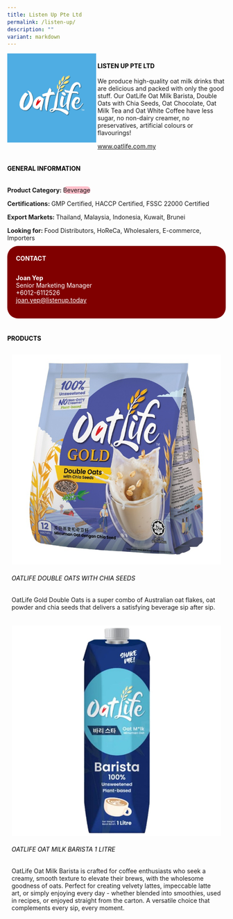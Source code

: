 ```yaml
---
title: Listen Up Pte Ltd
permalink: /listen-up/
description: ""
variant: markdown
---
```

<div class="flex-paragraph">
	<div style="display: flex; flex-wrap: wrap;" class="flex-container">
		<div style="flex: 1 1 40%; display: block;" class="card sgds">
			<img src="/images/Listen%20Up/listen_up_logo.png">
		</div>
		<div style="flex: 1 1 58%; display: block; margin-left: 3px" class="card-sgds">
			<h4 style="text-transform: uppercase; color: black;"><b>Listen Up Pte Ltd</b></h4>
			<p>We produce high-quality oat milk drinks that are delicious and packed with only the good stuff. Our OatLife Oat Milk Barista, Double Oats with Chia Seeds, Oat Chocolate, Oat Milk Tea and Oat White Coffee have less sugar, no non-dairy creamer, no preservatives, artificial colours or flavourings!</p>
			<p><a target="_blank" href="https://www.oatlife.com.my">www.oatlife.com.my</a></p>
		</div>
	</div>
</div>

<h4 style="text-transform: uppercase; color: black;">
	<b>General Information</b>
</h4>
<div style="display: flex; flex-wrap: wrap;" class="flex-container">
	<div style="flex: 1 1 65%; display: block; align-self: stretch" class="card sgds">
		<div class="flex-paragraph">
			<p>
				<b>Product Category: </b>
				<span style="background-color: pink; border-radius: 10px;">Beverage</span>
			</p>
			<p>
				<b>Certifications: </b>GMP Certified, HACCP Certified, FSSC 22000 Certified
			</p>
			<p>
				<b>Export Markets: </b>Thailand, Malaysia, Indonesia, Kuwait, Brunei
			</p>
			<p style="margin-bottom: 10px;">
				<b>Looking for: </b>Food Distributors, HoReCa, Wholesalers, E-commerce, Importers
			</p>
		</div>
	</div>
	<div style="flex: 1 1 35%; padding: 10px; display: block; background-color: maroon; border-radius: 25px; align-self: center;" class="card sgds">
		<h4 style="color: white; margin-top: 10px; margin-left: 10px;">CONTACT</h4>
		<div class="flex-paragraph">
			<p style="padding: 10px; color: white;">
				<b>Joan Yep</b>
				<br>Senior Marketing Manager<br>+6012-6112526<br>
				<a style="color: white;" href="mailto:joan.yep@listenup.today">joan.yep@listenup.today</a>
			</p>
		</div>
	</div>
</div>
<br>
<h4 style="text-transform: uppercase; color: black;">
	<b>Products</b>
</h4>
<div style="display: flex; flex-wrap: wrap;">
	<div style="flex: 1 1 47%; margin: 10px; display: block;" class="card sgds">
		<div style="display: block;" class="flex-image">
			<img src="/images/Listen%20Up/listen_up_product_01.jpg">
		</div>
		<div class="flex-paragraph">
			<h6 style="text-transform: uppercase; color: black;">OatLife Double Oats with Chia Seeds</h6>
			<p>OatLife Gold Double Oats is a super combo of Australian oat flakes, oat powder and chia seeds that delivers a satisfying beverage sip after sip.</p>
		</div>
	</div>
	<div style="flex: 1 1 47%; margin: 10px; display: block;" class="card sgds">
		<div style="display: block;" class="flex-image">
			<img src="/images/Listen%20Up/listen_up_product_02.jpg">
		</div>
		<div class="flex-paragraph">
			<h6 style="text-transform: uppercase; color: black;">OatLife Oat Milk Barista 1 Litre</h6>
			<p>OatLife Oat Milk Barista is crafted for coffee enthusiasts who seek a creamy, smooth texture to elevate their brews, with the wholesome goodness of oats. Perfect for creating velvety lattes, impeccable latte art, or simply enjoying every day - whether blended into smoothies, used in recipes, or enjoyed straight from the carton. A versatile choice that complements every sip, every moment.</p>
		</div>
	</div>
</div>